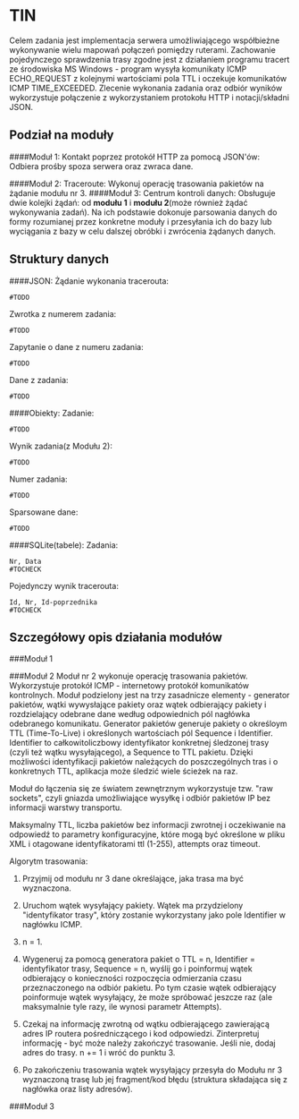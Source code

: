 TIN
===================

Celem zadania jest implementacja serwera umożliwiającego współbieżne wykonywanie wielu mapowań połączeń pomiędzy ruterami. Zachowanie pojedynczego sprawdzenia trasy zgodne jest z działaniem programu tracert ze środowiska MS Windows - program wysyła komunikaty ICMP ECHO_REQUEST z kolejnymi wartościami pola TTL i oczekuje komunikatów ICMP TIME_EXCEEDED. Zlecenie wykonania zadania oraz odbiór wyników wykorzystuje połączenie z wykorzystaniem protokołu HTTP i notacji/składni JSON.

Podział na moduły
-------------
####Moduł 1: Kontakt poprzez protokół HTTP za pomocą JSON'ów:
Odbiera prośby spoza serwera oraz zwraca dane.

####Moduł 2: Traceroute:
Wykonuj operację trasowania pakietów na żądanie modułu nr 3.
####Moduł 3: Centrum kontroli danych:
Obsługuje dwie kolejki żądań: od <b> modułu 1</b> i <b> modułu 2</b>(może również żądać wykonywania zadań). Na ich podstawie dokonuje parsowania danych do formy rozumianej przez konkretne moduły i przesyłania ich do bazy lub wyciągania z bazy w celu dalszej obróbki i zwrócenia żądanych danych.

Struktury danych
-------------

####JSON:
Żądanie wykonania tracerouta:
```
#TODO
```
Zwrotka z numerem zadania:
```
#TODO
```
Zapytanie o dane z numeru zadania:
```
#TODO
```
Dane z zadania:
```
#TODO
```

####Obiekty:
Zadanie:
```
#TODO
```
Wynik zadania(z Modułu 2):
```
#TODO
```
Numer zadania:  
```
#TODO
```
Sparsowane dane:
```
#TODO
```

####SQLite(tabele):
Zadania:
```
Nr, Data
#TOCHECK
```
Pojedynczy wynik tracerouta:
```
Id, Nr, Id-poprzednika
#TOCHECK
```

Szczegółowy opis działania modułów
-------------
###Moduł 1

###Moduł 2
Moduł nr 2 wykonuje operację trasowania pakietów. Wykorzystuje protokół ICMP - internetowy protokół komunikatów kontrolnych. Moduł podzielony jest na trzy zasadnicze elementy - generator pakietów, wątki wywysłające pakiety oraz wątek odbierający pakiety i rozdzielający odebrane dane według odpowiednich pól nagłówka odebranego komunikatu. Generator pakietów generuje pakiety o określoym TTL (Time-To-Live) i określonych wartościach pól Sequence i Identifier. Identifier to całkowitoliczbowy identyfikator konkretnej śledzonej trasy (czyli też wątku wysyłającego), a Sequence to TTL pakietu. Dzięki możliwości identyfikacji pakietów należących do poszczególnych tras i o konkretnych TTL, aplikacja może śledzić wiele ścieżek na raz.

Moduł do łączenia się ze światem zewnętrznym wykorzystuje tzw. "raw sockets", czyli gniazda umożliwiające wysyłkę i odbiór pakietów IP bez informacji warstwy transportu. 

Maksymalny TTL, liczba pakietów bez informacji zwrotnej i oczekiwanie na odpowiedź to parametry konfiguracyjne, które mogą być określone w pliku XML i otagowane identyfikatorami ttl (1-255), attempts oraz timeout.

Algorytm trasowania:

1. Przyjmij od modułu nr 3 dane określające, jaka trasa ma być wyznaczona.

2. Uruchom wątek wysyłający pakiety. Wątek ma przydzielony "identyfikator trasy", który zostanie wykorzystany jako pole Identifier w nagłówku ICMP.

3. n = 1.

4. Wygeneruj za pomocą generatora pakiet o TTL = n, Identifier = identyfikator trasy, Sequence = n, wyślij go i poinformuj wątek odbierający o konieczności rozpoczęcia odmierzania czasu przeznaczonego na odbiór pakietu. Po tym czasie wątek odbierający poinformuje wątek wysyłający, że może spróbować jeszcze raz (ale maksymalnie tyle razy, ile wynosi parametr Attempts).

5. Czekaj na informację zwrotną od wątku odbierającego zawierającą adres IP routera pośredniczącego i kod odpowiedzi. Zinterpretuj informację - być może należy zakończyć trasowanie. Jeśli nie, dodaj adres do trasy. n += 1 i wróć do punktu 3.

6. Po zakończeniu trasowania wątek wysyłający przesyła do Modułu nr 3 wyznaczoną trasę lub jej fragment/kod błędu (struktura składająca się z nagłówka oraz listy adresów).

###Moduł 3

